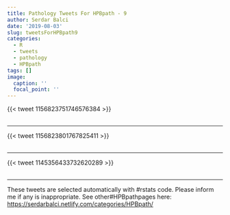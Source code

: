 ```yaml
---
title: Pathology Tweets For HPBpath - 9
author: Serdar Balci
date: '2019-08-03'
slug: tweetsForHPBpath9
categories:
  - R
  - tweets
  - pathology
  - HPBpath
tags: []
image:
  caption: ''
  focal_point: ''
---
```



{{< tweet 1156823751746576384 >}}
<br>
<br>
<hr>
{{< tweet 1156823801767825411 >}}
<br>
<br>
<hr>
{{< tweet 1145356433732620289 >}}
<br>
<br>
<hr>


These tweets are selected automatically with #rstats code. Please inform me if any is inappropriate.
See other#HPBpathpages here: https://serdarbalci.netlify.com/categories/HPBpath/
